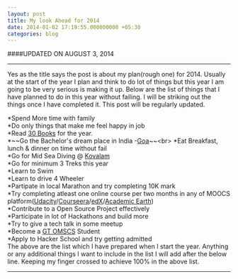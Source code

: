 ```yaml
---
layout: post
title: My look Ahead for 2014
date: 2014-01-02 17:19:55.000000000 +05:30
categories: blog
---
```

####UPDATED ON AUGUST 3, 2014
*****

Yes as the title says the post is about my plan(rough one) for 2014. Usually at the start of the year I plan and think to do lot of things but this year I am going to be very serious is making it up. Below are the list of things that I have planned to do in this year without failing. I will be striking out the things once I have completed it. This post will be regularly updated.

*Spend More time with family<br>
*Do only things that make me feel happy in job<br>
*Read [30 Books](https://www.goodreads.com/user_challenges/1128111) for the year.<br>
*~~Go the Bachelor's dream place in India -[Goa](https://www.google.co.in/search?q=goa&espv=210&es_sm=119&source=lnms&tbm=isch&sa=X&ei=jqkAU5zVE8amrAfFoIGwBw&ved=0CAoQ_AUoAg&biw=1278&bih=629#q=goa&tbm=isch&imgdii=_)~~<br>
*Eat Breakfast, lunch & dinner on time without fail<br>
*Go for Mid Sea Diving @ [Kovalam](https://www.google.co.in/search?q=mid+sea+diving+kovalam&espv=210&es_sm=119&source=lnms&tbm=isch&sa=X&ei=hKoAU4mlIMWHrQeRtoDQCg&ved=0CAoQ_AUoAg&biw=1278&bih=629)<br>
*Go for minimum 3 Treks this year<br>
*Learn to Swim<br>
*Learn to drive 4 Wheeler<br>
*Partipate in local Marathon and try completing 10K mark<br>
*Try completing atleast one online course per two months in any of MOOCS platform([Udacity](https://www.udacity.com/)/[Courseera](https://www.coursera.org)/[edX](https://www.edx.org/)/[Academic Earth](http://academicearth.org/))<br>
*Contribute to a Open Source Project effectively<br>
*Participate in lot of Hackathons and build more<br>
*Try to give a tech talk in some meetup<br>
*Become a [GT OMSCS](http://www.omscs.gatech.edu/) Student<br>
*Apply to Hacker School and try getting admitted
<br>
The above are the list which  I have prepared when I start the year. Anything or any additional things I want to include in the list I will add after the below line. Keeping my finger crossed to achieve 100% in the above list.

--------------------------------
<br>




